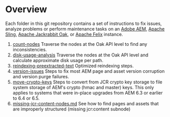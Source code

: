 # Overview
Each folder in this git repository contains a set of instructions to fix issues, analyze problems or perform maintenance tasks on an [Adobe AEM](https://www.adobe.com/marketing/experience-manager.html), [Apache Sling](https://sling.apache.org/), [Apache Jackrabbit Oak](https://jackrabbit.apache.org/oak/), or [Apache Felix](https://felix.apache.org/) instance.

1. [count-nodes](count-nodes) Traverse the nodes at the Oak API level to find any inconsistencies.
2. [disk-usage-analysis](disk-usage-analysis) Traverse the nodes at the Oak API level and calculate approximate disk usage per path.
3. [reindexing-preextracted-text](reindexing-preextracted-text) Optimized reindexing steps.
4. [version-issues](version-issues) Steps to fix most AEM page and asset version corruption and version purge failures.
5. [move-crypto-keys](move-crypto-keys) Steps to convert from JCR crypto key storage to file system storage of AEM's crypto (hmac and master) keys.  This only applies to systems that were in-place upgrades from AEM 6.3 or earlier to 6.4 or 6.5.
6. [missing-jcr-content-nodes.md](missing-jcr-content-nodes.md) See how to find pages and assets that are improperly structured (missing jcr:content subnode)
